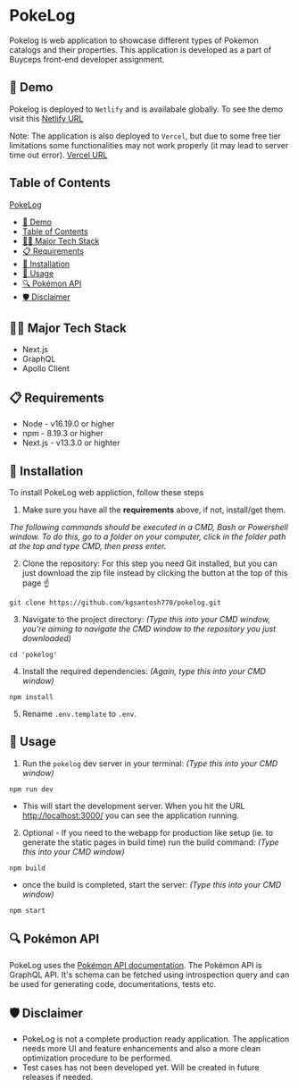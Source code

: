 # PokeLog
Pokelog is web application to showcase different types of Pokemon catalogs and their properties. This application is developed as a part of Buyceps front-end developer assignment.

## 🚀 Demo
Pokelog is deployed to `Netlify` and is availabale globally. To see the demo visit this [Netlify URL](https://643c51c760c3a4000880aaff--gregarious-llama-429304.netlify.app/)

Note: The application is also deployed to `Vercel`, but due to some free tier limitations some functionalities may not work properly (it may lead to server time out error). [Vercel URL](https://pokelog.vercel.app/)

## Table of Contents

[PokeLog](#pokelog)
  - [🚀 Demo](#-demo)
  - [Table of Contents](#table-of-contents)
  - [🧑‍💻 Major Tech Stack](#-major-tech-stack)
  - [📋 Requirements](#-requirements)
  - [💾 Installation](#-installation)
  - [🔧 Usage](#-usage)
  - [🔍 Pokémon API](#-pokémon-api)
  - [🛡 Disclaimer](#-disclaimer)
  
## 🧑‍💻 Major Tech Stack
  - Next.js
  - GraphQL
  - Apollo Client

## 📋 Requirements
  - Node - v16.19.0 or higher
  - npm - 8.19.3 or higher
  - Next.js - v13.3.0 or highter
  
## 💾 Installation
To install PokeLog web appliction, follow these steps
1. Make sure you have all the **requirements** above, if not, install/get them.

_The following commands should be executed in a CMD, Bash or Powershell window. To do this, go to a folder on your computer, click in the folder path at the top and type CMD, then press enter._

2. Clone the repository:
   For this step you need Git installed, but you can just download the zip file instead by clicking the button at the top of this page ☝️

```
git clone https://github.com/kgsantosh770/pokelog.git
```

3. Navigate to the project directory:
   _(Type this into your CMD window, you're aiming to navigate the CMD window to the repository you just downloaded)_

```
cd 'pokelog'
```

4. Install the required dependencies:
   _(Again, type this into your CMD window)_

```
npm install
```

5. Rename `.env.template` to `.env`.

## 🔧 Usage

1. Run the `pokelog` dev server in your terminal:
   _(Type this into your CMD window)_

```
npm run dev
```

  - This will start the development server. When you hit the URL [http://localhost:3000/](http://localhost:3000/) you can see the application running.

2. Optional - If you need to the webapp for production like setup (ie. to generate the static pages in build time) run the build command:
   _(Type this into your CMD window)_
  
  ```
  npm build
  ```
  
  - once the build is completed, start the server:
   _(Type this into your CMD window)_
  
  ```
  npm start
  ```

## 🔍 Pokémon API

PokeLog uses the [Pokémon API documentation](https://wayfair.github.io/dociql/). The Pokémon API is GraphQL API. It's schema can be fetched using introspection query and can be used for generating code, documentations, tests etc.

## 🛡 Disclaimer

  - PokeLog is not a complete production ready application. The application needs more UI and feature enhancements and also a more clean optimization procedure to be performed.
  - Test cases has not been developed yet. Will be created in future releases if needed.